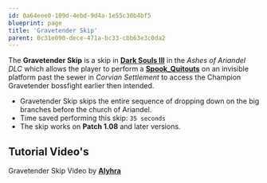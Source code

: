 ```yaml
---
id: 0a64eee0-109d-4ebd-9d4a-1e55c30b4bf5
blueprint: page
title: 'Gravetender Skip'
parent: 0c31e090-dece-471a-bc33-cbb63e3c0da2
---
```

The **Gravetender Skip** is a skip in **[Dark Souls III](/darksouls3)** in the _Ashes of Ariandel DLC_ which allows the player to perform a **[Spook_Quitouts](/darksouls3/spook-quitouts)** on an invisible platform past the sewer in _Corvian Settlement_ to access the Champion Gravetender bossfight earlier then intended.

- Gravetender Skip skips the entire sequence of dropping down on the big branches before the church of Ariandel.
- Time saved performing this skip: `35 seconds`
- The skip works on **Patch 1.08** and later versions.

## Tutorial Video's

Gravetender Skip Video by **[Alyhra](//youtube.com/watch?v=U8Kjlri7oPw)**
